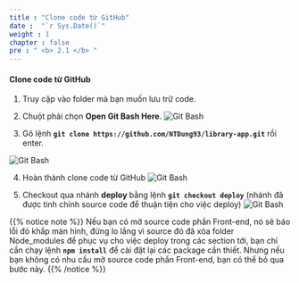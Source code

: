 ```yaml
---
title : "Clone code từ GitHub"
date :  "`r Sys.Date()`" 
weight : 1
chapter : false
pre : " <b> 2.1 </b> "
---
```

#### Clone code từ GitHub
1. Truy cập vào folder mà bạn muốn lưu trữ code.

2. Chuột phải chọn **Open Git Bash Here**.
![Git Bash](/images/2-CloneCode/01.png?width=40pc)

3. Gõ lệnh **`git clone https://github.com/NTDung93/library-app.git`** rồi enter.

![Git Bash](/images/2-CloneCode/02.png?width=40pc)

4. Hoàn thành clone code từ GitHub
![Git Bash](/images/2-CloneCode/03.png?width=40pc)

5. Checkout qua nhánh **deploy** bằng lệnh **`git checkout deploy`** (nhánh đã được tinh chỉnh source code để thuận tiện cho việc deploy)
![Git Bash](/images/2-CloneCode/04.png?width=40pc)

{{% notice note %}}
Nếu bạn có mở source code phần Front-end, nó sẽ báo lỗi đỏ khắp màn hình, đừng lo lắng vì source đó đã xóa folder Node_modules để phục vụ cho việc deploy trong các section tới, bạn chỉ cần chạy lệnh **`npm install`** để cài đặt lại các package cần thiết. Nhưng nếu bạn không có nhu cầu mở source code phần Front-end, bạn có thể bỏ qua bước này.
{{% /notice %}}